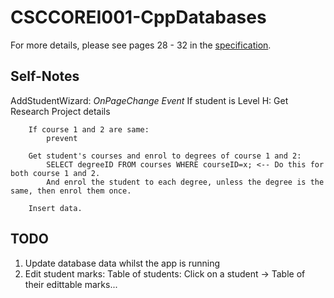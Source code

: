 # CSCCOREI001-CppDatabases
 
For more details, please see pages 28 - 32 in the [specification](https://live.moodle.hope.ac.uk/pluginfile.php/75945/mod_resource/content/0/Course%20Booklet%20CSCCOREI%202019-2.pdf).


## Self-Notes
AddStudentWizard:
    *OnPageChange Event*
        If student is Level H:
            Get Research Project details

        If course 1 and 2 are same:
            prevent
        
        Get student's courses and enrol to degrees of course 1 and 2:
            SELECT degreeID FROM courses WHERE courseID=x; <-- Do this for both course 1 and 2.
            And enrol the student to each degree, unless the degree is the same, then enrol them once. 
        
        Insert data.

## TODO 
1. Update database data whilst the app is running
2. Edit student marks:
    Table of students:
        Click on a student ->
            Table of their edittable marks...
